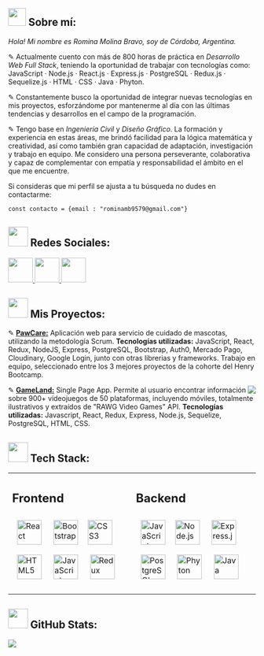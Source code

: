 ## <img src="https://cdn-icons-png.flaticon.com/512/2335/2335114.png" width="36" height="36" /> Sobre mí:
<div valign="left"> <tr><td valign="top" width="50%">

_Hola! Mi nombre es Romina Molina Bravo, soy de Córdoba, Argentina._

✎ Actualmente cuento con más de 800 horas de práctica en _Desarrollo Web Full Stack_, teniendo la oportunidad de trabajar con tecnologías como: JavaScript · Node.js · React.js · Express.js · PostgreSQL · Redux.js · Sequelize.js · HTML · CSS · Java · Phyton.
</div>
<div valign="left"> 
</td><td valign="top" width="50%">
</div>
</td></tr>
<div align="left">

✎ Constantemente busco la oportunidad de integrar nuevas tecnologías en mis proyectos, esforzándome por mantenerme al día con las últimas tendencias y desarrollos en el campo de la programación.

✎  Tengo base en _Ingeniería Civil_ y _Diseño Gráfico_. La formación y experiencia en estas áreas, me brindó facilidad para la lógica matemática y creatividad, así como también gran capacidad de adaptación, investigación y trabajo en equipo. Me considero una persona perseverante, colaborativa y capaz de complementar con empatía y responsabilidad el ámbito en el que me encuentre.

Si consideras que mi perfil se ajusta a tu búsqueda no dudes en contactarme:
```
const contacto = {email : "rominamb9579@gmail.com"}
```
</div>

## <img src="https://cdn-icons-png.flaticon.com/512/2327/2327640.png" width="40" height="40" /> Redes Sociales:

[<img src="https://cdn-icons-png.flaticon.com/512/3670/3670157.png" width="50" height="50">
](https://discord.gg/rominamb#8202)[<img src="https://cdn-icons-png.flaticon.com/512/3670/3670129.png" width="50" height="50">
](https://www.linkedin.com/in/romina-molina-bravo
)[<img src="https://cdn-icons-png.flaticon.com/512/3670/3670127.png" width="50" height="50">
](https://twitter.com/_rominamb)
<br/>


## <img src="https://cdn-icons-png.flaticon.com/512/3146/3146222.png" width="40" height="40" /> Mis Proyectos:

✎ <a href="https://pawcare.vercel.app/" target="_blank">**PawCare:**</a>
Aplicación web para servicio de cuidado de mascotas, utilizando la metodología Scrum.
**Tecnologías utilizadas:** JavaScript, React, Redux, NodeJS, Express, PostgreSQL, Bootstrap, Auth0, Mercado Pago, Cloudinary, Google Login, junto con otras librerias y frameworks. Trabajo en equipo, seleccionado entre los 3 mejores proyectos de la cohorte del Henry Bootcamp.

<img align="right" src="https://github-readme-stats.vercel.app/api/top-langs/?username=rominamb&theme=material-palenight&hide_border=true&include_all_commits=false&count_private=false&layout=compact"/>

✎ <a href="https://pi-videogames-main-kappa.vercel.app/" target="_blank">**GameLand:**</a> Single Page App.
Permite al usuario encontrar información sobre 900+ videojuegos de 50 plataformas, incluyendo móviles, totalmente ilustrativos y extraídos de "RAWG Video Games" API.
**Tecnologías utilizadas:** Javascript, React, Redux, Express, Node.js, Sequelize, PostgreSQL, HTML, CSS. 

## <img src="https://cdn-icons-png.flaticon.com/512/689/689355.png" width="40" height="40" /> Tech Stack:

<table><tr><td valign="top" width="50%">
  
## Frontend
<div align="left">  

<!-- <img src="https://cdn-icons-png.flaticon.com/512/732/732190.png" width="40" height="40" /> 
<img src="https://cdn-icons-png.flaticon.com/512/732/732212.png" width="40" height="40" />
<img src="https://cdn-icons-png.flaticon.com/512/5968/5968672.png" width="40" height="40" />

<img src="https://cdn-icons-png.flaticon.com/512/226/226777.png" width="40" height="40" />
<img src="https://cdn-icons-png.flaticon.com/512/5968/5968292.png" width="40" height="40" />
<img src="https://s3.dualstack.us-east-2.amazonaws.com/pythondotorg-assets/media/community/logos/python-logo-only.png" width="40"/> -->

<a href="https://reactjs.org/" target="_blank"><img style="margin: 10px" src="https://profilinator.rishav.dev/skills-assets/react-original-wordmark.svg" alt="React" height="50" /></a>
<a href="https://getbootstrap.com/docs/3.4/javascript/" target="_blank"><img style="margin: 10px" src="https://profilinator.rishav.dev/skills-assets/bootstrap-plain.svg" alt="Bootstrap" height="50" /></a><a href="https://www.w3schools.com/css/" target="_blank"><img style="margin: 10px" src="https://profilinator.rishav.dev/skills-assets/css3-original-wordmark.svg" alt="CSS3" height="50" /></a> <a href="https://en.wikipedia.org/wiki/HTML5" target="_blank"><img style="margin: 10px" src="https://profilinator.rishav.dev/skills-assets/html5-original-wordmark.svg" alt="HTML5" height="50" /></a>
<a href="https://www.javascript.com/" target="_blank"><img style="margin: 10px" src="https://profilinator.rishav.dev/skills-assets/javascript-original.svg" alt="JavaScript" height="50" /></a>
<a href="https://redux.js.org/" target="_blank"><img style="margin: 10px" src="https://profilinator.rishav.dev/skills-assets/redux-original.svg" alt="Redux" height="50" /></a>  
</div>

</td><td valign="top" width="50%">

## Backend
<div align="left">  

<a href="https://www.javascript.com/" target="_blank"><img style="margin: 10px" src="https://profilinator.rishav.dev/skills-assets/javascript-original.svg" alt="JavaScript" height="50" /></a><a href="https://nodejs.org/" target="_blank"><img style="margin: 10px" src="https://www.vectorlogo.zone/logos/nodejs/nodejs-icon.svg" alt="Node.js" height="50" /></a> <a href="https://expressjs.com/" target="_blank"><img style="margin: 10px" src="https://img.icons8.com/office/256/express-js.png" alt="Express.js" height="50" /></a> <a href="https://www.postgresql.org/" target="_blank"><img style="margin: 10px" src="https://profilinator.rishav.dev/skills-assets/postgresql-original-wordmark.svg" alt="PostgreSQL" height="50" /></a> <a href="https://www.python.org/" target="_blank"><img style="margin: 10px" src="https://s3.dualstack.us-east-2.amazonaws.com/pythondotorg-assets/media/community/logos/python-logo-only.png" alt="Phyton" height="50" /></a>  <a href="https://www.java.com/es/" target="_blank"><img style="margin: 10px" src="https://cdn-icons-png.flaticon.com/512/226/226777.png" alt="Java" height="50" /></a>
</td></tr></table>

## <img src="https://cdn-icons-png.flaticon.com/512/4064/4064965.png" width="40" height="40" /> GitHub Stats:

![](https://github-readme-stats.vercel.app/api?username=rominamb&theme=material-palenight&hide_border=true&include_all_commits=false&count_private=false)

<br/>
